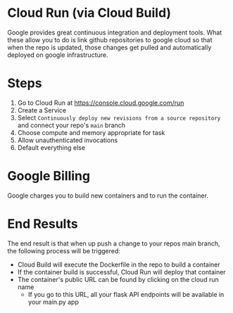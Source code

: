 # Cloud Run (via Cloud Build)
Google provides great continuous integration and deployment tools. What these allow you to do is link github repositories to google cloud so that when the repo is updated, those changes get pulled and automatically deployed on google infrastructure.

# Steps
1. Go to Cloud Run at https://console.cloud.google.com/run
2. Create a Service
3. Select `Continuously deploy new revisions from a source repository` and connect your repo's `main` branch
4. Choose compute and memory appropriate for task
5. Allow unauthenticated invocations
6. Default everything else

# Google Billing
Google charges you to build new containers and to run the container. 

# End Results
The end result is that when up push a change to your repos main branch, the following process will be triggered:
- Cloud Build will execute the Dockerfile in the repo to build a container
- If the container build is successful, Cloud Run will deploy that container
- The container's public URL can be found by clicking on the cloud run name
  - If you go to this URL, all your flask API endpoints will be available in your main.py app
